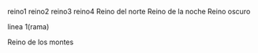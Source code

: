reino1
reino2
reino3
reino4
Reino del norte
Reino de la noche
Reino oscuro





linea 1(rama)



Reino de los montes
